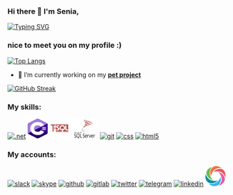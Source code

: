 ### Hi there 👋 I'm Senia,

[![Typing SVG](https://readme-typing-svg.demolab.com/?lines=Software+engineer;IT+specialist;.NET+Developer;Systems+Analyst&color=95a7ef&center=true)](https://git.io/typing-svg)
<!--[![Typing SVG](https://readme-typing-svg.demolab.com/?lines=2+years+experience;0.5+year+experience;10+years+experience&color=95a7ef&center=true)](https://git.io/typing-svg)-->
### nice to meet you on my profile :)

[![Top Langs](https://github-readme-stats-git-masterrstaa-rickstaa.vercel.app/api/top-langs/?username=senia1&layout=compact&langs_count=10)](https://github.com/anuraghazra/github-readme-stats)

- 🌱 I’m currently working on my <a href="https://github.com/senia1/">**pet project**</a>

[![GitHub Streak](https://streak-stats.demolab.com/?user=senia1&theme=radical)](https://git.io/streak-stats)

<h3>My skills:</h3>

  <a href="https://dotnet.microsoft.com/en-us/" target="_blank" rel="noreferrer"><img src="https://www.vectorlogo.zone/logos/dotnet/dotnet-vertical.svg" alt=".net" width="45" height="45"/></a> 
  <a href="https://microsoft.com" target="_blank" rel="noreferrer"><img src="images/see_sharp.svg" alt="see_sharp" width="45" height="45"/></a> 
  <a href="https://microsoft.com" target="_blank" rel="noreferrer"><img src="images/t-sql.svg" alt="t-sql" width="45" height="45"/></a> 
  <a href="https://microsoft.com" target="_blank" rel="noreferrer"><img src="images/sql-server.svg" alt="sql-server" width="60" height="45"/></a> 
  <a href="https://git-scm.com/" target="_blank" rel="noreferrer"><img src="https://www.vectorlogo.zone/logos/git-scm/git-scm-icon.svg" alt="git" width="45" height="45"/></a> 
  <a href="https://www.w3.org/" target="_blank" rel="noreferrer"><img src="https://www.vectorlogo.zone/logos/netlifyapp_watercss/netlifyapp_watercss-official.svg" alt="css" width="90" height="45"/></a> 
  <a href="https://www.w3.org/" target="_blank" rel="noreferrer"><img src="https://www.vectorlogo.zone/logos/w3_html5/w3_html5-icon.svg" alt="html5" width="45" height="45"/></a> 
  
  <h3>My accounts:</h3>  
  <a href="https://slack.com/" target="_blank" rel="noreferrer"><img src="https://www.vectorlogo.zone/logos/slack/slack-icon.svg" alt="slack" width="45" height="45"/></a> 
   <a href="https://www.skype.com/" target="_blank" rel="noreferrer"><img src="https://www.vectorlogo.zone/logos/skype/skype-icon.svg" alt="skype" width="45" height="45"/></a> 
  <a href="https://github.com/senia1" target="_blank" rel="noreferrer"><img src="https://www.vectorlogo.zone/logos/github/github-icon.svg" alt="github" width="45" height="45"/></a> 
   <a href="https://about.gitlab.com/" target="_blank" rel="noreferrer"><img src="https://www.vectorlogo.zone/logos/gitlab/gitlab-icon.svg" alt="gitlab" width="45" height="45"/></a> 
    <a href="https://twitter.com/home" target="_blank" rel="noreferrer"><img src="https://www.vectorlogo.zone/logos/twitter/twitter-icon.svg" alt="twitter" width="45" height="45"/></a> 
    <a href="https://web.telegram.org/" target="_blank" rel="noreferrer"><img src="https://www.vectorlogo.zone/logos/telegram/telegram-icon.svg" alt="telegram" width="45" height="45"/></a>
    <a href="https://www.linkedin.com/" target="_blank" rel="noreferrer"><img src="https://www.vectorlogo.zone/logos/linkedin/linkedin-icon.svg" alt="linkedin" width="45" height="45"/></a>
    <a href="https://www.sololearn.com/profile/28521533" target="_blank" rel="noreferrer"><img src="images/sololearn.svg" alt="sololearn" width="45" height="45"/></a> 

